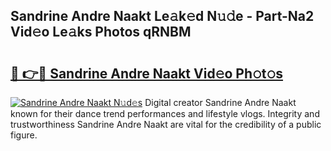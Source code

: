 ## Sandrine Andre Naakt Le𝚊k𝚎d N𝚞𝚍e - Part-Na2 Vid𝚎o Le𝚊ks Photos qRNBM

# <h2><a href="http://fb5upj.evod.top/?m=Sandrine+Andre+Naakt">🔗 👉🔴 Sandrine Andre Naakt Vid𝚎o Ph𝚘t𝚘s</a></h2>

[![Sandrine Andre Naakt N𝚞d𝚎s](https://i.imgur.com/8V9OHl7.gif)](http://fb5upj.evod.top/?m=Sandrine+Andre+Naakt)
Digital creator Sandrine Andre Naakt known for their dance trend performances and lifestyle vlogs. Integrity and trustworthiness Sandrine Andre Naakt are vital for the credibility of a public figure. 
